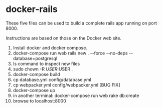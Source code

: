 # docker-rails

These five files can be used to build a complete rails app running on port 8000.

Instructions are based on those on the Docker web site.

1. Install docker and docker compose.
2. docker-compose run web rails new . --force --no-deps --database=postgresql
3. ls command to inspect new files
4. sudo chown -R $USER:$USER .
5. docker-compose build
6. cp database.yml config/database.yml
7. cp webpacker.yml config/webpacker.yml [BUG FIX] 
8. docker-compose up
9. in another terminal: docker-compose run web rake db:create
10. browse to localhost:8000
